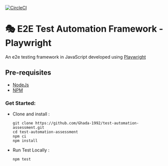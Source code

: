 [![CircleCI](https://circleci.com/gh/Ghada-1992/test-automation-assessment/tree/main.svg?style=svg&circle-token=42b2c4f0d153e6f18970bacd1b075f4455272c73)](https://circleci.com/gh/Ghada-1992/test-automation-assessment/tree/main)

# 🎭 E2E Test Automation Framework - Playwright

An e2e testing framework in JavaScript developed using [Playwright](https://playwright.dev/)

## Pre-requisites

-   [NodeJs](https://nodejs.org/en/)
-   [NPM](https://www.npmjs.com/)

### Get Started:

-   Clone and install :

    ```
    git clone https://github.com/Ghada-1992/test-automation-assessment.git
    cd test-automation-assessment
    npm ci
    npm install
    ```

-   Run Test Locally :
    ```
    npm test
    ```
